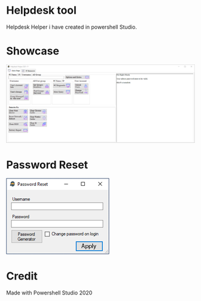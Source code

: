 # Helpdesk tool 
Helpdesk Helper i have created in powershell Studio. 
<br>
# Showcase
![Alt Text](./Main_Tab.png)
<br>
# Password Reset
![Alt Text](./Password-reset.png)

# Credit
Made with Powershell Studio 2020
